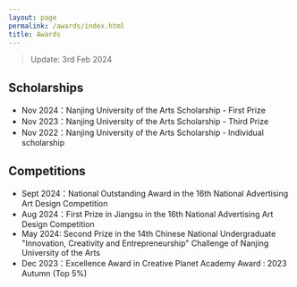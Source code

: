 ```yaml
---
layout: page
permalink: /awards/index.html
title: Awards
---
```


> Update: 3rd Feb 2024

## Scholarships

- Nov 2024：Nanjing University of the Arts Scholarship - First Prize 
- Nov 2023：Nanjing University of the Arts Scholarship - Third Prize 
- Nov 2022：Nanjing University of the Arts Scholarship - Individual scholarship 

## Competitions

- Sept 2024：National Outstanding Award in the 16th National Advertising Art Design Competition  
- Aug 2024：First Prize in Jiangsu in the 16th National Advertising Art Design Competition
- May 2024: Second Prize in the 14th Chinese National Undergraduate "Innovation, Creativity and Entrepreneurship" Challenge of Nanjing University of the Arts
- Dec 2023：Excellence Award in Creative Planet Academy Award : 2023 Autumn (Top 5%)

<br>
